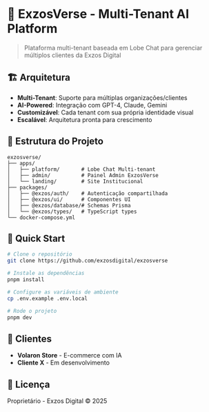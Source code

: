 # 🌟 ExzosVerse - Multi-Tenant AI Platform

> Plataforma multi-tenant baseada em Lobe Chat para gerenciar múltiplos clientes da Exzos Digital

## 🏗️ Arquitetura

- **Multi-Tenant**: Suporte para múltiplas organizações/clientes
- **AI-Powered**: Integração com GPT-4, Claude, Gemini
- **Customizável**: Cada tenant com sua própria identidade visual
- **Escalável**: Arquitetura pronta para crescimento

## 📁 Estrutura do Projeto

```
exzosverse/
├── apps/
│   ├── platform/       # Lobe Chat Multi-tenant
│   ├── admin/          # Painel Admin ExzosVerse
│   └── landing/        # Site Institucional
├── packages/
│   ├── @exzos/auth/    # Autenticação compartilhada
│   ├── @exzos/ui/      # Componentes UI
│   ├── @exzos/database/# Schemas Prisma
│   └── @exzos/types/   # TypeScript types
└── docker-compose.yml
```

## 🚀 Quick Start

```bash
# Clone o repositório
git clone https://github.com/exzosdigital/exzosverse

# Instale as dependências
pnpm install

# Configure as variáveis de ambiente
cp .env.example .env.local

# Rode o projeto
pnpm dev
```

## 🎯 Clientes

- **Volaron Store** - E-commerce com IA
- **Cliente X** - Em desenvolvimento

## 📝 Licença

Proprietário - Exzos Digital © 2025